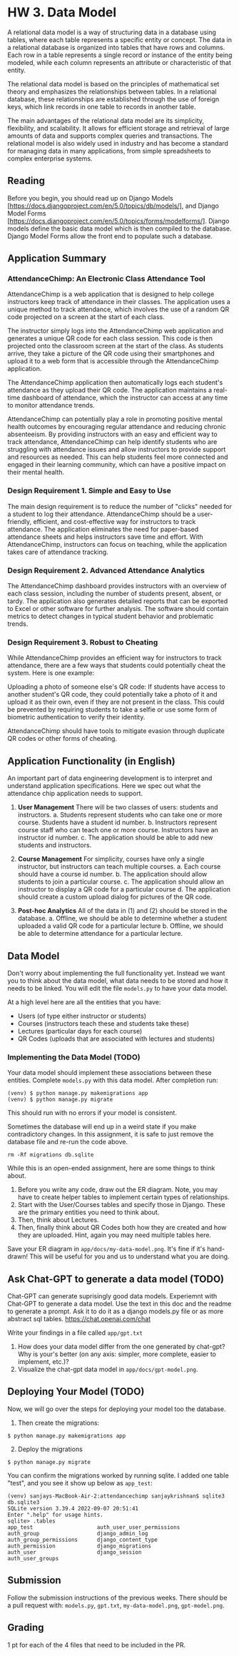 # HW 3. Data Model
A relational data model is a way of structuring data in a database using tables, where each table represents a specific entity or concept. The data in a relational database is organized into tables that have rows and columns. Each row in a table represents a single record or instance of the entity being modeled, while each column represents an attribute or characteristic of that entity.

The relational data model is based on the principles of mathematical set theory and emphasizes the relationships between tables. In a relational database, these relationships are established through the use of foreign keys, which link records in one table to records in another table.

The main advantages of the relational data model are its simplicity, flexibility, and scalability. It allows for efficient storage and retrieval of large amounts of data and supports complex queries and transactions. The relational model is also widely used in industry and has become a standard for managing data in many applications, from simple spreadsheets to complex enterprise systems.

## Reading
Before you begin, you should read up on Django Models [https://docs.djangoproject.com/en/5.0/topics/db/models/], and Django Model Forms [https://docs.djangoproject.com/en/5.0/topics/forms/modelforms/].
Django models define the basic data model which is then compiled to the database. Django Model Forms allow the front end to populate such a database.

## Application Summary

### AttendanceChimp: An Electronic Class Attendance Tool
AttendanceChimp is a web application that is designed to help college instructors keep track of attendance in their classes. The application uses a unique method to track attendance, which involves the use of a random QR code projected on a screen at the start of each class.

The instructor simply logs into the AttendanceChimp web application and generates a unique QR code for each class session. This code is then projected onto the classroom screen at the start of the class. As students arrive, they take a picture of the QR code using their smartphones and upload it to a web form that is accessible through the AttendanceChimp application.

The AttendanceChimp application then automatically logs each student's attendance as they upload their QR code. The application maintains a real-time dashboard of attendance, which the instructor can access at any time to monitor attendance trends.

AttendanceChimp can potentially play a role in promoting positive mental health outcomes by encouraging regular attendance and reducing chronic absenteeism. By providing instructors with an easy and efficient way to track attendance, AttendanceChimp can help identify students who are struggling with attendance issues and allow instructors to provide support and resources as needed. This can help students feel more connected and engaged in their learning community, which can have a positive impact on their mental health.

### Design Requirement 1. Simple and Easy to Use
The main design requirement is to reduce the number of "clicks" needed for a student to log their attendance. AttendanceChimp should be a user-friendly, efficient, and cost-effective way for instructors to track attendance. The application eliminates the need for paper-based attendance sheets and helps instructors save time and effort. With AttendanceChimp, instructors can focus on teaching, while the application takes care of attendance tracking.

### Design Requirement 2. Advanced Attendance Analytics
The AttendanceChimp dashboard provides instructors with an overview of each class session, including the number of students present, absent, or tardy. The application also generates detailed reports that can be exported to Excel or other software for further analysis. The software should contain metrics to detect changes in typical student behavior and problematic trends.

### Design Requirement 3. Robust to Cheating
While AttendanceChimp provides an efficient way for instructors to track attendance, there are a few ways that students could potentially cheat the system. Here is one example:

Uploading a photo of someone else's QR code: If students have access to another student's QR code, they could potentially take a photo of it and upload it as their own, even if they are not present in the class. This could be prevented by requiring students to take a selfie or use some form of biometric authentication to verify their identity.

AttendanceChimp should have tools to mitigate evasion through duplicate QR codes or other forms of cheating.

## Application Functionality (in English)
An important part of data engineering development is to interpret and understand application specifications. Here we spec out what the attendance chip application needs to support.

1. **User Management** There will be two classes of users: students and instructors. 
   a. Students represent students who can take one or more course. Students have a student id number.
   b. Instructors represent course staff who can teach one or more course. Instructors have an instructor id number.
   c. The application should be able to add new students and instructors.
   
2. **Course Management** For simplicity, courses have only a single instructor, but instructors can teach multiple courses.
   a. Each course should have a course id number.
   b. The application should allow students to join a particular course.
   c. The application should allow an instructor to display a QR code for a particular course
   d. The application should create a custom upload dialog for pictures of the QR code.

3. **Post-hoc Analytics** All of the data in (1) and (2) should be stored in the database.
   a. Offline, we should be able to determine whether a student uploaded a valid QR code for a particular lecture
   b. Offline, we should be able to determine attendance for a particular lecture.

## Data Model
Don't worry about implementing the full functionality yet. Instead we want you to think about the data model, what data needs to be stored and how it needs to be linked. You will edit the file `models.py` to have your data model. 

At a high level here are all the entities that you have:
* Users (of type either instructor or students)
* Courses (instructors teach these and students take these)
* Lectures (particular days for each course)
* QR Codes (uploads that are associated with lectures and students)

### Implementing the Data Model (TODO)
Your data model should implement these associations between these entities. Complete `models.py` with this data model. After completion run:
```
(venv) $ python manage.py makemigrations app
(venv) $ python manage.py migrate
```
This should run with no errors if your model is consistent. 

Sometimes the database will end up in a weird state if you make contradictory changes. In this assignment, it is safe to just remove the database file and re-run the code above.
```
rm -Rf migrations db.sqlite 
```

While this is an open-ended assignment, here are some things to think about.

1. Before you write any code, draw out the ER diagram. Note, you may have to create helper tables to implement certain types of relationships.
2. Start with the User/Courses tables and specify those in Django. These are the primary entities you need to think about.
3. Then, think about Lectures.
4. Then, finally think about QR Codes both how they are created and how they are uploaded. Hint, again you may need multiple tables here.
   
Save your ER diagram in `app/docs/my-data-model.png`. It's fine if it's hand-drawn! This will be useful for you and us to understand what you are doing.

## Ask Chat-GPT to generate a data model (TODO)
Chat-GPT can generate suprisingly good data models. Experiemnt with Chat-GPT to generate a data model. Use the text in this doc and the readme to generate a prompt. Ask it to do it as a django models.py file or as more abstract sql tables.
https://chat.openai.com/chat

Write your findings in a file called `app/gpt.txt`
1. How does your data model differ from the one generated by chat-gpt? Why is your's better (on any axis: simpler, more complete, easier to implement, etc.)?
2. Visualize the chat-gpt data model in `app/docs/gpt-model.png`.

## Deploying Your Model (TODO)
Now, we will go over the steps for deploying your model too the database.

1. Then create the migrations:
```
$ python manage.py makemigrations app
```

2. Deploy the migrations
```
$ python manage.py migrate
```

You can confirm the migrations worked by running sqlite. I added one table "test", and you see it show up below as `app_test`:
```
(venv) sanjays-MacBook-Air-2:attendancechimp sanjaykrishnan$ sqlite3 db.sqlite3 
SQLite version 3.39.4 2022-09-07 20:51:41
Enter ".help" for usage hints.
sqlite> .tables
app_test                    auth_user_user_permissions
auth_group                  django_admin_log          
auth_group_permissions      django_content_type       
auth_permission             django_migrations         
auth_user                   django_session            
auth_user_groups   
```
## Submission
Follow the submission instructions of the previous weeks. There should be a pull request with: `models.py`, `gpt.txt`, `my-data-model.png`, `gpt-model.png`.

## Grading
1 pt for each of the 4 files that need to be included in the PR.

